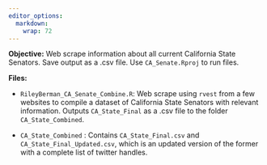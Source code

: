 ```yaml
---
editor_options: 
  markdown: 
    wrap: 72
---
```


**Objective:** Web scrape information about all current California State
Senators. Save output as a .csv file. Use `CA_Senate.Rproj` to run files. 

**Files:**

-   `RileyBerman_CA_Senate_Combine.R`: Web scrape using `rvest` from a
    few websites to compile a dataset of California State Senators with
    relevant information. Outputs `CA_State_Final` as a .csv file to the
    folder `CA_State_Combined`.

-   `CA_State_Combined` : Contains `CA_State_Final.csv` and
    `CA_State_Final_Updated.csv`, which is an updated version of the
    former with a complete list of twitter handles.
